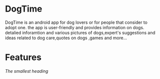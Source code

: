 # DogTime 
DogTime is an android app for dog lovers or for people that consider to adopt one.
the app is user-friendly and provides  information on dogs.
detalied inforamtion and various pictures of dogs,expert's suggestions and ideas related to dog care,quotes on dogs ,games and more...

# Features
###### The smallest heading

